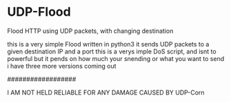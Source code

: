 # UDP-Flood
Flood HTTP using UDP packets, with changing destination 

this is a very simple Flood written in python3 it sends UDP packets to a given destination 
IP and a port 
this is a verys imple DoS script, and isnt to powerful but it pends on how much your snending 
or
what you want to send i have three more versions coming out 


##################

I AM NOT HELD RELIABLE FOR ANY DAMAGE CAUSED BY UDP-Corn 
